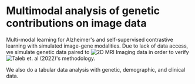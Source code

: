 # Multimodal analysis of genetic contributions on image data 

Multi-modal learning for Alzheimer's and self-supervised contrastive learning with simulated image-gene modalities. Due to lack of data access, we simulate genetic data paired to ![2D MRI Imaging](https://www.kaggle.com/datasets/sartajbhuvaji/brain-tumor-classification-mri) data in order to verify ![Taleb et. al (2022)](https://arxiv.org/abs/2111.13424)'s methodology.

We also do a tabular data analysis with genetic, demographic, and clinical data.

